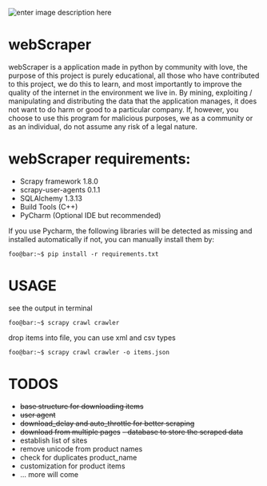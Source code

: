 
![enter image description here](https://scrapy.org/img/scrapylogo.png)
# webScraper
webScraper is a application made in python by community with love, the purpose of this project is purely educational, all those who have contributed to this project, we do this to learn, and most importantly to improve the quality of the internet in the environment we live in. By mining, exploiting / manipulating and distributing the data that the application manages, it does not want to do harm or good to a particular company.
If, however, you choose to use this program for malicious purposes, we as a community or as an individual, do not assume any risk of a legal nature.

# webScraper requirements:
- Scrapy framework 1.8.0
- scrapy-user-agents 0.1.1
- SQLAlchemy 1.3.13
- Build Tools (C++)
- PyCharm (Optional IDE but recommended)

If you use Pycharm, the following libraries will be detected as missing and installed automatically
if not, you can manually install them by:
```
foo@bar:~$ pip install -r requirements.txt
```

# USAGE

see the output in terminal
```
foo@bar:~$ scrapy crawl crawler
```
drop items into file, you can use xml and csv types
```
foo@bar:~$ scrapy crawl crawler -o items.json
```

# TODOS
 - ~~base structure for downloading items~~
 - ~~user agent~~
 - ~~download_delay and auto_throttle for better scraping~~
 - ~~download from multiple pages~~
 ~~- database to store the scraped data~~
 - establish list of sites
 - remove unicode from product names
 - check for duplicates product_name
 - customization for product items
 - ... more will come
